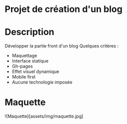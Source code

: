 # Projet de création d'un blog

# Description

Développer la partie front d'un blog
Quelques critères : 
* Maquettage
* Interface statique
* Gh-pages
* Effet visuel dynamique
* Mobile first
* Aucune technologie imposée

# Maquette

!(Maquette)[assets/img/maquette.jpg]